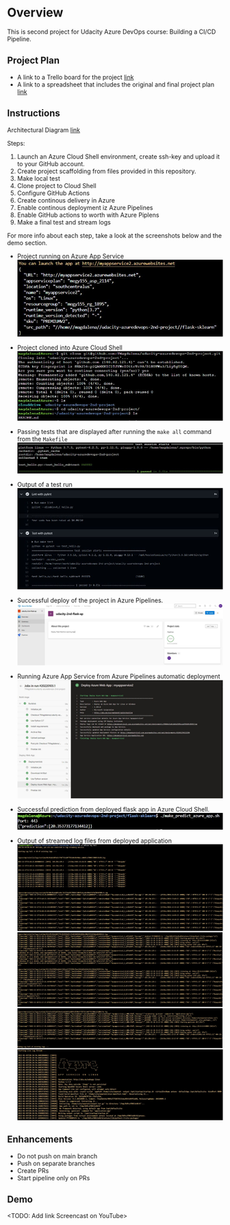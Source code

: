 # Overview

This is second project for Udacity Azure DevOps course: Building a CI/CD Pipeline. 

## Project Plan

* A link to a Trello board for the project
 [link](https://trello.com/b/ChL89FXI/udacity-2nd)
* A link to a spreadsheet that includes the original and final project plan
 [link](project-management-udacity-2nd.xlsx)

## Instructions

Architectural Diagram
[link](https://classroom.udacity.com/nanodegrees/nd082/parts/42614ad1-72a7-4cdf-8119-cbfacad88d57/modules/53c5d9eb-3795-4066-af43-68379c2c2650/lessons/f5d7c13a-0cea-4cc3-981e-3d0aa9d1b73d/concepts/c84a9d8b-89b0-4668-a014-f72ef73fcc0f)

Steps:
1.  Launch an Azure Cloud Shell environment, create ssh-key and upload it to your GitHub account.
2.  Create project scaffolding from files provided in this repository.
3.  Make local test
4.  Clone project to Cloud Shell
5.  Configure GitHub Actions
6.  Create continous delivery in Azure
7.  Enable continous deployment iz Azure Pipelines
8.  Enable GitHub actions to worth with Azure Piplens
9.  Make a final test and stream logs

For more info about each step, take a look at the screenshots below and the demo section.

* Project running on Azure App Service
 ![Screenshot](https://github.com/TMagdalena/udacity-azuredevops-2nd-project/blob/main/create%20an%20app%20service%20and%20deploy%20app.JPG)

* Project cloned into Azure Cloud Shell
 ![Screenshot](https://github.com/TMagdalena/udacity-azuredevops-2nd-project/blob/main/project%20cloned%20into%20ACS.JPG)

* Passing tests that are displayed after running the `make all` command from the `Makefile`
 ![Screenshot](https://github.com/TMagdalena/udacity-azuredevops-2nd-project/blob/main/local%20test%20passed.JPG)

* Output of a test run
 ![Screenshot](https://github.com/TMagdalena/udacity-azuredevops-2nd-project/blob/main/lint%20and%20test%20in%20GIT%20UI.JPG?raw=true)

* Successful deploy of the project in Azure Pipelines.
 ![Screenshot](https://github.com/TMagdalena/udacity-azuredevops-2nd-project/blob/main/successful%20deploy%20of%20the%20project%20in%20azure%20pipelines.JPG)

* Running Azure App Service from Azure Pipelines automatic deployment
 ![Screenshot](https://github.com/TMagdalena/udacity-azuredevops-2nd-project/blob/main/running%20azure%20app%20service%20from%20pipelines.JPG)

* Successful prediction from deployed flask app in Azure Cloud Shell.
 ![Screenshot](https://github.com/TMagdalena/udacity-azuredevops-2nd-project/blob/main/perform%20prediction.JPG)

* Output of streamed log files from deployed application
 ![Screenshot](https://github.com/TMagdalena/udacity-azuredevops-2nd-project/blob/main/logs1.JPG)
 ![Screenshot](https://github.com/TMagdalena/udacity-azuredevops-2nd-project/blob/main/logs2.JPG)
 ![Screenshot](https://github.com/TMagdalena/udacity-azuredevops-2nd-project/blob/main/logs3.JPG)
 ![Screenshot](https://github.com/TMagdalena/udacity-azuredevops-2nd-project/blob/main/logs4.JPG)

## Enhancements

* Do not push on main branch
* Push on separate branches
* Create PRs
* Start pipeline only on PRs

## Demo 

<TODO: Add link Screencast on YouTube>

